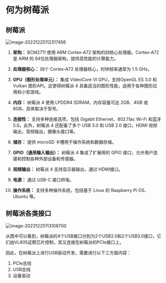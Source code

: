 # 何为树莓派

## 树莓派

![image-20231225112317456](C:\Users\张江鹏\AppData\Roaming\Typora\typora-user-images\image-20231225112317456.png)

1. **架构：** BCM2711 使用 ARM Cortex-A72 架构的四核心处理器。Cortex-A72 是 ARM 的 64位处理器架构，提供高性能的计算能力。

2. **处理器核心：** 四个 Cortex-A72 处理器核心，时钟频率通常为 1.5 GHz。

3. **GPU（图形处理单元）：** 集成 VideoCore VI GPU，支持OpenGL ES 3.0 和 Vulkan 图形API。这使得树莓派 4 具备适当的图形性能，适用于各种图形应用和小型游戏。

4. **内存：** 树莓派 4 使用 LPDDR4 SDRAM，内存容量可达 2GB、4GB 或 8GB，具体取决于型号。

5. **连接性：** 支持多种连接选项，包括 Gigabit Ethernet、802.11ac Wi-Fi 和蓝牙 5.0。此外，树莓派 4 还配备了多个 USB 3.0 和 USB 2.0 接口，HDMI 视频输出，音频输出，摄像头接口等。

6. **储存：** 提供 microSD 卡槽用于操作系统和数据存储。

7. **GPIO（通用输入输出）：** 树莓派 4 集成了扩展用的 GPIO 接口，允许用户连接和控制各种外部设备和传感器。

8. **视频输出：** 树莓派 4 支持显示器输出，通过 HDMI接口。

9. **电源：** 通过 USB-C 接口供电。

10. **操作系统：** 支持多种操作系统，包括基于 Linux 的 Raspberry Pi OS、Ubuntu 等。



## 树莓派各类接口

![image-20231225113108700](C:\Users\张江鹏\AppData\Roaming\Typora\typora-user-images\image-20231225113108700.png)

从图中可以看到，树莓派的4个USB接口分别为2个USB2.0和2个USB3.0接口，它们由VL805这颗芯片控制，其又连接在树莓派的PCIe接口上。

因此，在树莓派上进行USB驱动开发，需要进行以下三方面内容：

1. PCIe总线
2. USB总线
3. 设备驱动

